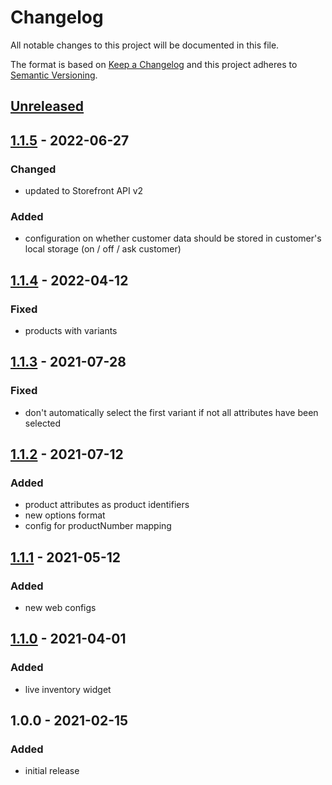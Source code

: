 # Changelog

All notable changes to this project will be documented in this file.

The format is based on [Keep a Changelog](http://keepachangelog.com/) and this project adheres to [Semantic Versioning](http://semver.org/).

## [Unreleased]

## [1.1.5] - 2022-06-27
### Changed
- updated to Storefront API v2

### Added
- configuration on whether customer data should be stored in customer's local storage (on / off / ask customer)

## [1.1.4] - 2022-04-12
### Fixed
- products with variants

## [1.1.3] - 2021-07-28
### Fixed
- don't automatically select the first variant if not all attributes have been selected

## [1.1.2] - 2021-07-12
### Added
- product attributes as product identifiers
- new options format
- config for productNumber mapping

## [1.1.1] - 2021-05-12
### Added
- new web configs

## [1.1.0] - 2021-04-01
### Added
- live inventory widget

## 1.0.0 - 2021-02-15
### Added
- initial release

[Unreleased]: https://github.com/retail-red/magento-2/compare/v1.1.5...HEAD
[1.1.5]: https://github.com/retail-red/magento-2/compare/v1.1.4...v1.1.5
[1.1.4]: https://github.com/retail-red/magento-2/compare/v1.1.3...v1.1.4
[1.1.3]: https://github.com/retail-red/magento-2/compare/v1.1.2...v1.1.3
[1.1.2]: https://github.com/retail-red/magento-2/compare/v1.1.1...v1.1.2
[1.1.1]: https://github.com/retail-red/magento-2/compare/v1.1.0...v1.1.1
[1.1.0]: https://github.com/retail-red/magento-2/compare/v1.0.0...v1.1.0
